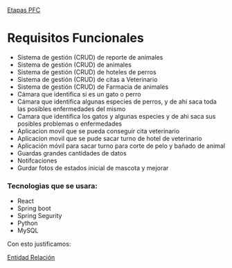 [Etapas PFC](Etapas%20PFC.md)

# Requisitos Funcionales

* Sistema de gestión (CRUD) de reporte de animales
* Sistema de gestión (CRUD) de animales
* Sistema de gestión (CRUD) de hoteles de perros
* Sistema de gestión (CRUD) de citas a Veterinario
* Sistema de gestión (CRUD) de Farmacia de animales
* Cámara que identifica si es un gato o perro
* Cámara que identifica algunas especies de perros, y de ahi saca toda las posibles enfermedades del mismo
* Camara que identifica los gatos y algunas especies y de ahi saca sus posibles problemas o enfermedades
* Aplicacion movil que se pueda conseguir cita veterinario
* Aplicacion movil que se pude sacar turno de hotel de veterinario
* Aplicación móvil para sacar turno para corte de pelo y bañado de animal
* Guardas grandes cantidades de datos
* Notifcaciones
* Gurdar fotos de estados inicial de mascota y mejorar

### Tecnologias que se usara:

* React
* Spring boot
* Spring Segurity
* Python
* MySQL

Con esto justificamos:

[Entidad Relación](Entidad%20Relaci%C3%B3n.md)
